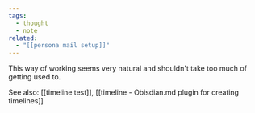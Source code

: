 ```yaml
---
tags:
  - thought
  - note
related:
  - "[[persona mail setup]]"
---
```


This way of working seems very natural and shouldn't take too much of getting used to.

See also: [[timeline test]], [[timeline - Obisdian.md plugin for creating timelines]]

